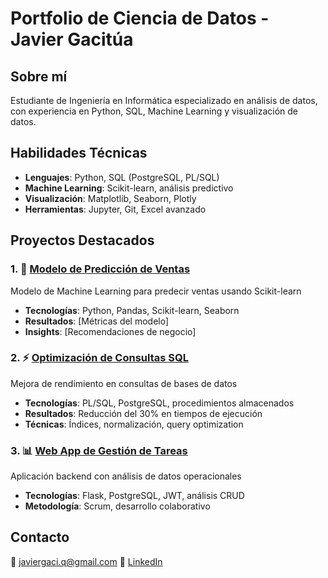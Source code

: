 # Portfolio de Ciencia de Datos - Javier Gacitúa

## Sobre mí
Estudiante de Ingeniería en Informática especializado en análisis de datos, con experiencia en Python, SQL, Machine Learning y visualización de datos.

## Habilidades Técnicas
- **Lenguajes**: Python, SQL (PostgreSQL, PL/SQL)
- **Machine Learning**: Scikit-learn, análisis predictivo
- **Visualización**: Matplotlib, Seaborn, Plotly
- **Herramientas**: Jupyter, Git, Excel avanzado

## Proyectos Destacados

### 1. 🎯 [Modelo de Predicción de Ventas](enlace-al-repo)
Modelo de Machine Learning para predecir ventas usando Scikit-learn
- **Tecnologías**: Python, Pandas, Scikit-learn, Seaborn
- **Resultados**: [Métricas del modelo]
- **Insights**: [Recomendaciones de negocio]

### 2. ⚡ [Optimización de Consultas SQL](enlace-al-repo)
Mejora de rendimiento en consultas de bases de datos
- **Tecnologías**: PL/SQL, PostgreSQL, procedimientos almacenados
- **Resultados**: Reducción del 30% en tiempos de ejecución
- **Técnicas**: Índices, normalización, query optimization

### 3. 📊 [Web App de Gestión de Tareas](enlace-al-repo)
Aplicación backend con análisis de datos operacionales
- **Tecnologías**: Flask, PostgreSQL, JWT, análisis CRUD
- **Metodología**: Scrum, desarrollo colaborativo

## Contacto
📧 javiergaci.q@gmail.com
💼 [LinkedIn](https://www.linkedin.com/in/javier-gacitúa)
